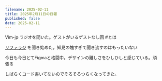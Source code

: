 ```yaml
---
filename: 2025-02-11
title: 2025年2月11日の日報
published: false
date: 2025-02-11
---
```

Vim-jp ラジオを聞いた。ゲストがいるゲストなし回 #とは

[リファラジ](%5Bhttps://refactoradio.com) を聞き始めた。知見の塊すぎて聞き流すのはもったいない

今日も今日とてFigmaと格闘中。デザインの難しさをひしひしと感じている。頑張る

しばらくコード書いてないのでそろそろつらくなってきた。